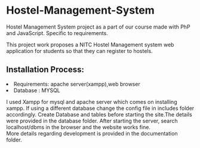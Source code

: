 # Hostel-Management-System
Hostel Management System project as a part of our course made with PhP and JavaScript. Specific to requirements.


This project work proposes a NITC Hostel Management system web application for students so that they can register to hostels.

## Installation Process:
<li> Requirements: apache server(xampp),web browser
<li> Database : MYSQL

I used Xampp for mysql and apache server which comes on installing xampp.
If using a different database change the config file in includes folder accordingly.
Create Database and tables before starting the site.The details were provided in the database folder.
After starting the server, search localhost/dbms in the browser and the website works fine.
<br>
More details regarding development is provided in the documentation folder.
